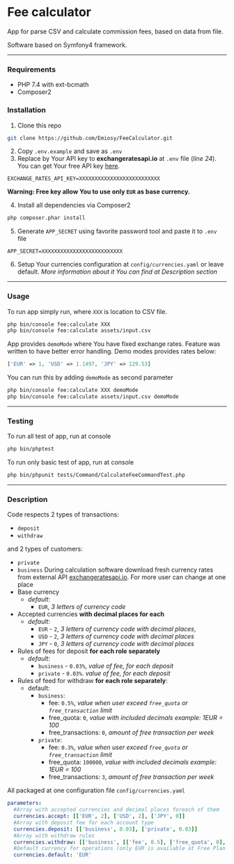 # Fee calculator

App for parse CSV and calculate commission fees, based on data from file.

Software based on Symfony4 framework.

***

### Requirements
* PHP 7.4 with ext-bcmath
* Composer2

### Installation
1. Clone this repo 
```bash
git clone https://github.com/Emiosy/FeeCalculator.git
```
2. Copy `.env.example` and save as `.env`
3. Replace by Your API key to **exchangeratesapi.io** at `.env` file (*line 24*). You can get Your free API key [here](https://manage.exchangeratesapi.io/signup).
```dotenv
EXCHANGE_RATES_API_KEY=XXXXXXXXXXXXXXXXXXXXXXXXXX
```
**Warning: Free key allow You to use only `EUR` as base currency.**

4. Install all dependencies via Composer2
```bash
php composer.phar install
```
5. Generate `APP_SECRET` using favorite password tool and paste it to `.env` file
```dotenv
APP_SECRET=XXXXXXXXXXXXXXXXXXXXXXXXXX
```
6. Setup Your currencies configuration at `config/currencies.yaml` or leave default. *More information about it You can find at Description section*

***

### Usage

To run app simply run, where `XXX` is location to CSV file.
```bash
php bin/console fee:calculate XXX
php bin/console fee:calculate assets/input.csv
```
App provides `demoMode` where You have fixed exchange rates. Feature was written to have better error handling. Demo modes provides rates below:
```php
['EUR' => 1, 'USD' => 1.1497, 'JPY' => 129.53]
```
You can run this by adding `demoMode` as second parameter
```bash
php bin/console fee:calculate XXX demoMode
php bin/console fee:calculate assets/input.csv demoMode
```

***

### Testing
To run all test of app, run at console
```bash
php bin/phptest
```
To run only basic test of app, run at console
```bash
php bin/phpunit tests/Command/CalculateFeeCommandTest.php
```

***

### Description
Code respects 2 types of transactions: 
* `deposit`
* `withdraw`

and 2 types of customers:
* `private`
* `business`
During calculation software download fresh currency rates from external API [exchangeratesapi.io](https://exchangeratesapi.io).
For more user can change at one place
* Base currency 
  * *default*: 
    * `EUR`, *3 letters of currency code*
* Accepted currencies **with decimal places for each**
  * *default*: 
    * `EUR` - `2`, *3 letters of currency code with decimal places*,
    * `USD` - `2`, *3 letters of currency code with decimal places*
    * `JPY` - `0`, *3 letters of currency code with decimal places*
* Rules of fees for deposit **for each role separately** 
  * *default*: 
    * `business` - `0.03%`, *value of fee, for each deposit*
    * `private` - `0.03%`. *value of fee, for each deposit*
* Rules of feed for withdraw **for each role separately**:
  * default:
    * `business`:
      * fee: `0.5%`, *value when user exceed `free_quota` or `free_transaction` limit*
      * free_quota: `0`, *value with included decimals example: 1EUR = 100*
      * free_transactions: `0`, *amount of free transaction per week*
    * `private`:
        * fee: `0.3%`, *value when user exceed `free_quota` or `free_transaction` limit*
        * free_quota: `100000`, *value with included decimals example: 1EUR = 100*
        * free_transactions: `3`, *amount of free transaction per week*

All packaged at one configuration file `config/currencies.yaml`
```yaml
parameters:
  #Array with accepted currencies and decimal places foreach of them
  currencies.accept: [['EUR', 2], ['USD', 2], ['JPY', 0]]
  #Array with deposit fee for each account type
  currencies.deposit: [['business', 0.03], ['private', 0.03]]
  #Array with withdraw rules
  currencies.withdraw: [['business', [['fee', 0.5], ['free_quota', 0], ['free_transactions', 0]]], ['private', [['fee', 0.3], ['free_quota', 100000], ['free_transactions', 3]]]]
  #Default currency for operations (only EUR is available at Free Plan of API)
  currencies.default: 'EUR'
```